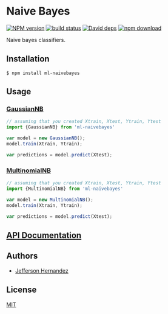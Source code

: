 # Naive Bayes

  [![NPM version][npm-image]][npm-url]
  [![build status][travis-image]][travis-url]
  [![David deps][david-image]][david-url]
  [![npm download][download-image]][download-url]

Naive bayes classifiers.

## Installation

`$ npm install ml-naivebayes`

## Usage

### [GaussianNB](./src/GaussianNB.js)

```js
// assuming that you created Xtrain, Xtest, Ytrain, Ytest
import {GaussianNB} from 'ml-naivebayes'

var model = new GaussianNB();
model.train(Xtrain, Ytrain);

var predictions = model.predict(Xtest);
```

### [MultinomialNB](./src/MultinomialNB.js)

```js
// assuming that you created Xtrain, Xtest, Ytrain, Ytest
import {MultinomialNB} from 'ml-naivebayes'

var model = new MultinomialNB();
model.train(Xtrain, Ytrain);

var predictions = model.predict(Xtest);
```

## [API Documentation](http://mljs.github.io/naive-bayes/)

## Authors

- [Jefferson Hernandez](https://github.com/JeffersonH44)

## License

[MIT](./LICENSE)

[npm-image]: https://img.shields.io/npm/v/ml-naivebayes.svg?style=flat-square
[npm-url]: https://npmjs.org/package/ml-naivebayes
[travis-image]: https://img.shields.io/travis/mljs/naive-bayes/master.svg?style=flat-square
[travis-url]: https://travis-ci.org/mljs/naive-bayes
[david-image]: https://img.shields.io/david/mljs/naive-bayes.svg?style=flat-square
[david-url]: https://david-dm.org/mljs/naive-bayes
[download-image]: https://img.shields.io/npm/dm/ml-naivebayes.svg?style=flat-square
[download-url]: https://npmjs.org/package/ml-naivebayes
